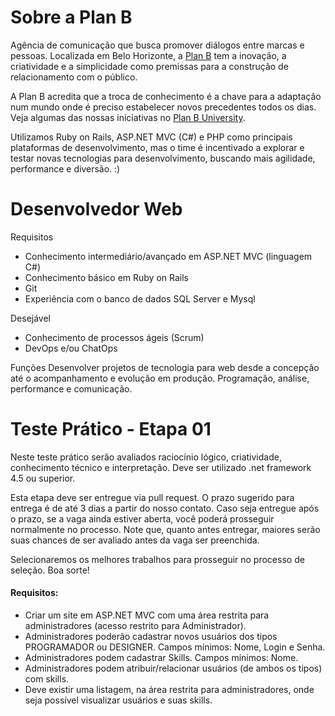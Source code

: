 # Sobre a Plan B
Agência de comunicação que busca promover diálogos entre marcas e pessoas. Localizada em Belo Horizonte, a [Plan B](http://planb.com.br/) tem a inovação, a criatividade e a simplicidade como premissas para a construção de relacionamento com o público.

A Plan B acredita que a troca de conhecimento é a chave para a adaptação num mundo onde é preciso estabelecer novos precedentes todos os dias. Veja algumas das nossas iniciativas no [Plan B University](http://u.planb.com.br/).

Utilizamos Ruby on Rails, ASP.NET MVC (C#) e PHP como principais plataformas de desenvolvimento, mas o time é incentivado a explorar e testar novas tecnologias para desenvolvimento, buscando mais agilidade, performance e diversão. :)

# Desenvolvedor Web 
Requisitos 
- Conhecimento intermediário/avançado em ASP.NET MVC (linguagem C#) 
- Conhecimento básico em Ruby on Rails
- Git
- Experiência com o banco de dados SQL Server e Mysql

Desejável 
- Conhecimento de processos ágeis (Scrum) 
- DevOps e/ou ChatOps

Funções
Desenvolver projetos de tecnologia para web desde a concepção até o acompanhamento e evolução em produção. Programação, análise, performance e comunicação. 


# Teste Prático - Etapa 01
Neste teste prático serão avaliados raciocínio lógico, criatividade, conhecimento técnico e interpretação. Deve ser utilizado .net framework 4.5 ou superior.

Esta etapa deve ser entregue via pull request. O prazo sugerido para entrega é de até 3 dias a partir do nosso contato. Caso seja entregue após o prazo, se a vaga ainda estiver aberta, você poderá prosseguir normalmente no processo. Note que, quanto antes entregar, maiores serão suas chances de ser avaliado antes da vaga ser preenchida.

Selecionaremos os melhores trabalhos para prosseguir no processo de seleção. Boa sorte!

#### Requisitos:
- Criar um site em ASP.NET MVC com uma área restrita para administradores (acesso restrito para Administrador). 
- Administradores poderão cadastrar novos usuários dos tipos PROGRAMADOR ou DESIGNER. Campos mínimos: Nome, Login e Senha.
- Administradores podem cadastrar Skills. Campos mínimos: Nome.
- Administradores podem atribuir/relacionar usuários (de ambos os tipos) com skills.
- Deve existir uma listagem, na área restrita para administradores, onde seja possível visualizar usuários e suas skills.

